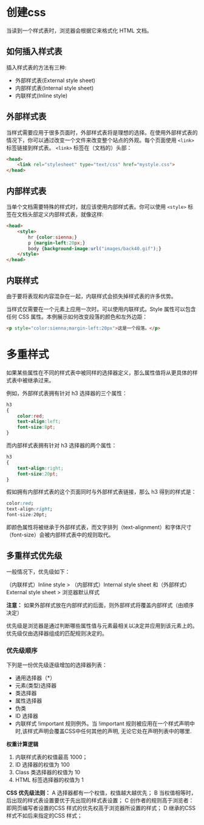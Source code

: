 # 创建css

当读到一个样式表时，浏览器会根据它来格式化 HTML 文档。

## 如何插入样式表
插入样式表的方法有三种:

- 外部样式表(External style sheet)
- 内部样式表(Internal style sheet)
- 内联样式(Inline style)

## 外部样式表
当样式需要应用于很多页面时，外部样式表将是理想的选择。在使用外部样式表的情况下，你可以通过改变一个文件来改变整个站点的外观。每个页面使用 `<link>` 标签链接到样式表。 `<link>` 标签在（文档的）头部：
```html
<head>
    <link rel="stylesheet" type="text/css" href="mystyle.css">
</head>
```

## 内部样式表
当单个文档需要特殊的样式时，就应该使用内部样式表。你可以使用 `<style>` 标签在文档头部定义内部样式表，就像这样:
```html
<head>
    <style>
        hr {color:sienna;}
        p {margin-left:20px;}
        body {background-image:url("images/back40.gif");}
    </style>
</head>
```

## 内联样式
由于要将表现和内容混杂在一起，内联样式会损失掉样式表的许多优势。

当样式仅需要在一个元素上应用一次时。可以使用内联样式。Style 属性可以包含任何 CSS 属性。本例展示如何改变段落的颜色和左外边距：

```html
<p style="color:sienna;margin-left:20px">这是一个段落。</p>
```

# 多重样式
如果某些属性在不同的样式表中被同样的选择器定义，那么属性值将从更具体的样式表中被继承过来。 

例如，外部样式表拥有针对 h3 选择器的三个属性：
```css
h3
{
    color:red;
    text-align:left;
    font-size:8pt;
}
```
而内部样式表拥有针对 h3 选择器的两个属性：
```css
h3
{
    text-align:right;
    font-size:20pt;
}
```

假如拥有内部样式表的这个页面同时与外部样式表链接，那么 h3 得到的样式是：

```css
color:red;
text-align:right;
font-size:20pt;
```

即颜色属性将被继承于外部样式表，而文字排列（text-alignment）和字体尺寸（font-size）会被内部样式表中的规则取代。

## 多重样式优先级

一般情况下，优先级如下：

（内联样式）Inline style > （内部样式）Internal style sheet 和（外部样式）External style sheet > 浏览器默认样式

**注意：** 如果外部样式放在内部样式的后面，则外部样式将覆盖内部样式（由顺序决定）

优先级是浏览器是通过判断哪些属性值与元素最相关以决定并应用到该元素上的。优先级仅由选择器组成的匹配规则决定的。


### 优先级顺序
下列是一份优先级逐级增加的选择器列表：

- 通用选择器（*）
- 元素(类型)选择器
- 类选择器
- 属性选择器
- 伪类
- ID 选择器
- 内联样式
!important 规则例外。当 !important 规则被应用在一个样式声明中时,该样式声明会覆盖CSS中任何其他的声明, 无论它处在声明列表中的哪里.

**权重计算逻辑**
[](./../.gitbook/assets/css-youxianji.png)

 1. 内联样式表的权值最高 1000；
 2. ID 选择器的权值为 100
 3. Class 类选择器的权值为 10
 4. HTML 标签选择器的权值为 1


**CSS 优先级法则：**
 A 选择器都有一个权值，权值越大越优先；
 B 当权值相等时，后出现的样式表设置要优于先出现的样式表设置；
 C 创作者的规则高于浏览者：即网页编写者设置的CSS 样式的优先权高于浏览器所设置的样式；
 D 继承的CSS 样式不如后来指定的CSS 样式；
